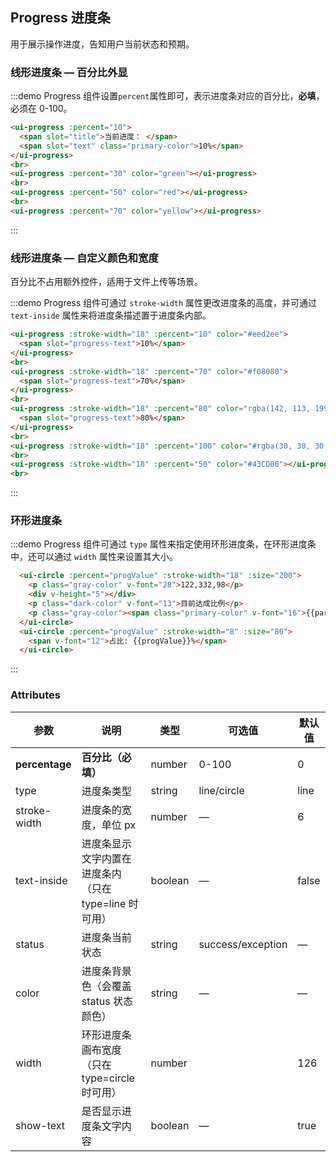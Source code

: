 <style>
  .demo-box.demo-progress {
    .ui-progress--line {
      margin-bottom: 15px;
      width: 350px;
    }
    .ui-progress--circle {
      margin-right: 15px;
    }
  }
</style>
<script>
  export default {
    data() {
      progValue: 10;
    }
  }
</script>

## Progress 进度条

用于展示操作进度，告知用户当前状态和预期。

### 线形进度条 — 百分比外显

:::demo Progress 组件设置`percent`属性即可，表示进度条对应的百分比，**必填**，必须在 0-100。

```html
<ui-progress :percent="10">
  <span slot="title">当前进度： </span>
  <span slot="text" class="primary-color">10%</span>
</ui-progress>
<br>
<ui-progress :percent="30" color="green"></ui-progress>
<br>
<ui-progress :percent="50" color="red"></ui-progress>
<br>
<ui-progress :percent="70" color="yellow"></ui-progress>
```
:::

### 线形进度条 — 自定义颜色和宽度

百分比不占用额外控件，适用于文件上传等场景。

:::demo Progress 组件可通过 `stroke-width` 属性更改进度条的高度，并可通过 `text-inside` 属性来将进度条描述置于进度条内部。

```html
<ui-progress :stroke-width="18" :percent="10" color="#eed2ee">
  <span slot="progress-text">10%</span>
</ui-progress>
<br>
<ui-progress :stroke-width="18" :percent="70" color="#f08080">
  <span slot="progress-text">70%</span>
</ui-progress>
<br>
<ui-progress :stroke-width="18" :percent="80" color="rgba(142, 113, 199, 0.7)">
  <span slot="progress-text">80%</span>
</ui-progress>
<br>
<ui-progress :stroke-width="18" :percent="100" color="#rgba(30, 30, 30, .3)"></ui-progress>
<br>
<ui-progress :stroke-width="18" :percent="50" color="#43CD80"></ui-progress>
<br>
```
:::

### 环形进度条

:::demo Progress 组件可通过 `type` 属性来指定使用环形进度条，在环形进度条中，还可以通过 `width` 属性来设置其大小。

```html
  <ui-circle :percent="progValue" :stroke-width="18" :size="200">
    <p class="gray-color" v-font="28">122,332,98</p>
    <div v-height="5"></div>
    <p class="dark-color" v-font="13">目前达成比例</p>
    <p class="gray-color"><span class="primary-color" v-font="16">{{parseInt(progValue/100)}}</span>/<span>123</span></p>
  </ui-circle>
  <ui-circle :percent="progValue" :stroke-width="8" :size="80">
    <span v-font="12">占比: {{progValue}}%</span>
  </ui-circle>
```
:::

### Attributes
| 参数          | 说明            | 类型            | 可选值                 | 默认值   |
|-------------  |---------------- |---------------- |---------------------- |-------- |
| **percentage** | **百分比（必填）**   | number          |     0-100          |     0    |
| type          | 进度条类型           | string         | line/circle | line |
| stroke-width  | 进度条的宽度，单位 px | number          | — | 6 |
| text-inside  | 进度条显示文字内置在进度条内（只在 type=line 时可用） | boolean | — | false |
| status  | 进度条当前状态 | string | success/exception | — |
| color  | 进度条背景色（会覆盖 status 状态颜色） | string | — | — |
| width  | 环形进度条画布宽度（只在 type=circle 时可用） | number |  | 126 |
| show-text  | 是否显示进度条文字内容 | boolean | — | true |
